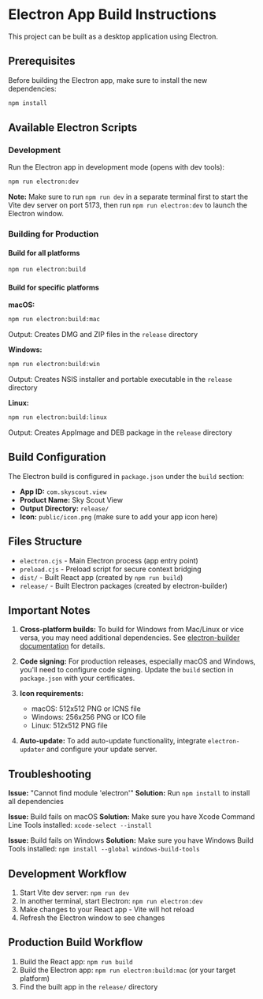 # Electron App Build Instructions

This project can be built as a desktop application using Electron.

## Prerequisites

Before building the Electron app, make sure to install the new dependencies:

```bash
npm install
```

## Available Electron Scripts

### Development
Run the Electron app in development mode (opens with dev tools):
```bash
npm run electron:dev
```

**Note:** Make sure to run `npm run dev` in a separate terminal first to start the Vite dev server on port 5173, then run `npm run electron:dev` to launch the Electron window.

### Building for Production

#### Build for all platforms
```bash
npm run electron:build
```

#### Build for specific platforms

**macOS:**
```bash
npm run electron:build:mac
```
Output: Creates DMG and ZIP files in the `release` directory

**Windows:**
```bash
npm run electron:build:win
```
Output: Creates NSIS installer and portable executable in the `release` directory

**Linux:**
```bash
npm run electron:build:linux
```
Output: Creates AppImage and DEB package in the `release` directory

## Build Configuration

The Electron build is configured in `package.json` under the `build` section:

- **App ID:** `com.skyscout.view`
- **Product Name:** Sky Scout View
- **Output Directory:** `release/`
- **Icon:** `public/icon.png` (make sure to add your app icon here)

## Files Structure

- `electron.cjs` - Main Electron process (app entry point)
- `preload.cjs` - Preload script for secure context bridging
- `dist/` - Built React app (created by `npm run build`)
- `release/` - Built Electron packages (created by electron-builder)

## Important Notes

1. **Cross-platform builds:** To build for Windows from Mac/Linux or vice versa, you may need additional dependencies. See [electron-builder documentation](https://www.electron.build/multi-platform-build) for details.

2. **Code signing:** For production releases, especially macOS and Windows, you'll need to configure code signing. Update the `build` section in `package.json` with your certificates.

3. **Icon requirements:**
   - macOS: 512x512 PNG or ICNS file
   - Windows: 256x256 PNG or ICO file
   - Linux: 512x512 PNG file

4. **Auto-update:** To add auto-update functionality, integrate `electron-updater` and configure your update server.

## Troubleshooting

**Issue:** "Cannot find module 'electron'"
**Solution:** Run `npm install` to install all dependencies

**Issue:** Build fails on macOS
**Solution:** Make sure you have Xcode Command Line Tools installed: `xcode-select --install`

**Issue:** Build fails on Windows
**Solution:** Make sure you have Windows Build Tools installed: `npm install --global windows-build-tools`

## Development Workflow

1. Start Vite dev server: `npm run dev`
2. In another terminal, start Electron: `npm run electron:dev`
3. Make changes to your React app - Vite will hot reload
4. Refresh the Electron window to see changes

## Production Build Workflow

1. Build the React app: `npm run build`
2. Build the Electron app: `npm run electron:build:mac` (or your target platform)
3. Find the built app in the `release/` directory
